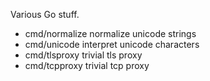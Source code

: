 Various Go stuff.

 - cmd/normalize   normalize unicode strings
 - cmd/unicode     interpret unicode characters
 - cmd/tlsproxy    trivial tls proxy
 - cmd/tcpproxy    trivial tcp proxy
